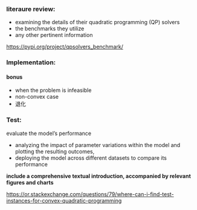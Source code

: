 ### literaure review: 
- examining the details of their quadratic programming (QP) solvers
- the benchmarks they utilize
- any other pertinent information

 https://pypi.org/project/qpsolvers_benchmark/


### Implementation: 
#### bonus
- when the problem is infeasible
- non-convex case
- 退化

### Test: 
evaluate the model’s performance
- analyzing the impact of parameter variations within the model 
and plotting the resulting outcomes, 
- deploying the model across different datasets to compare its performance

**include a comprehensive textual introduction, accompanied by relevant figures and charts**

https://or.stackexchange.com/questions/79/where-can-i-find-test-instances-for-convex-quadratic-programming